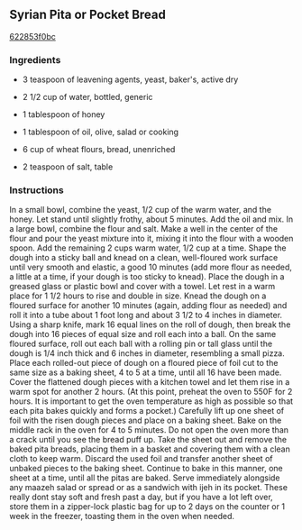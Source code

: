 ## Syrian Pita or Pocket Bread

[622853f0bc](http://www.cookstr.com/recipes/syrian-pita-or-pocket-bread)

### Ingredients

 - 3 teaspoon of leavening agents, yeast, baker's, active dry

 - 2 1/2 cup of water, bottled, generic

 - 1 tablespoon of honey

 - 1 tablespoon of oil, olive, salad or cooking

 - 6 cup of wheat flours, bread, unenriched

 - 2 teaspoon of salt, table

### Instructions

In a small bowl, combine the yeast, 1/2 cup of the warm water, and the honey. Let stand until slightly frothy, about 5 minutes. Add the oil and mix. In a large bowl, combine the flour and salt. Make a well in the center of the flour and pour the yeast mixture into it, mixing it into the flour with a wooden spoon. Add the remaining 2 cups warm water, 1/2 cup at a time. Shape the dough into a sticky ball and knead on a clean, well-floured work surface until very smooth and elastic, a good 10 minutes (add more flour as needed, a little at a time, if your dough is too sticky to knead). Place the dough in a greased glass or plastic bowl and cover with a towel. Let rest in a warm place for 1 1/2 hours to rise and double in size. Knead the dough on a floured surface for another 10 minutes (again, adding flour as needed) and roll it into a tube about 1 foot long and about 3 1/2 to 4 inches in diameter. Using a sharp knife, mark 16 equal lines on the roll of dough, then break the dough into 16 pieces of equal size and roll each into a ball. On the same floured surface, roll out each ball with a rolling pin or tall glass until the dough is 1/4 inch thick and 6 inches in diameter, resembling a small pizza. Place each rolled-out piece of dough on a floured piece of foil cut to the same size as a baking sheet, 4 to 5 at a time, until all 16 have been made. Cover the flattened dough pieces with a kitchen towel and let them rise in a warm spot for another 2 hours. (At this point, preheat the oven to 550F for 2 hours. It is important to get the oven temperature as high as possible so that each pita bakes quickly and forms a pocket.) Carefully lift up one sheet of foil with the risen dough pieces and place on a baking sheet. Bake on the middle rack in the oven for 4 to 5 minutes. Do not open the oven more than a crack until you see the bread puff up. Take the sheet out and remove the baked pita breads, placing them in a basket and covering them with a clean cloth to keep warm. Discard the used foil and transfer another sheet of unbaked pieces to the baking sheet. Continue to bake in this manner, one sheet at a time, until all the pitas are baked. Serve immediately alongside any maazeh salad or spread or as a sandwich with ijeh in its pocket. These really dont stay soft and fresh past a day, but if you have a lot left over, store them in a zipper-lock plastic bag for up to 2 days on the counter or 1 week in the freezer, toasting them in the oven when needed.